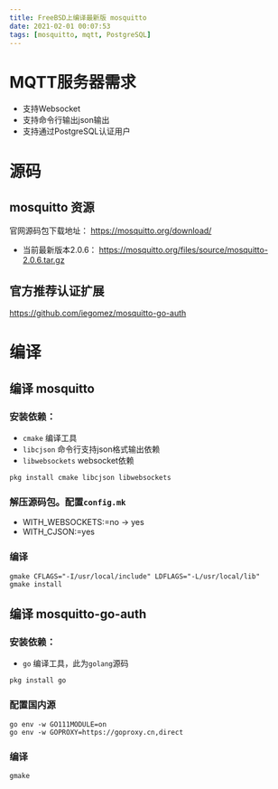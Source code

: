 ```yaml
---
title: FreeBSD上编译最新版 mosquitto
date: 2021-02-01 00:07:53
tags: [mosquitto, mqtt, PostgreSQL]
---
```


# MQTT服务器需求
- 支持Websocket
- 支持命令行输出json输出
- 支持通过PostgreSQL认证用户

# 源码

## mosquitto 资源

官网源码包下载地址： https://mosquitto.org/download/
- 当前最新版本2.0.6： https://mosquitto.org/files/source/mosquitto-2.0.6.tar.gz

## 官方推荐认证扩展
https://github.com/iegomez/mosquitto-go-auth

# 编译
## 编译 mosquitto

### 安装依赖：
- `cmake` 编译工具
- `libcjson` 命令行支持json格式输出依赖
- `libwebsockets` websocket依赖

```shell
pkg install cmake libcjson libwebsockets
```

### 解压源码包。配置`config.mk`
- WITH_WEBSOCKETS:=no -> yes
- WITH_CJSON:=yes

### 编译
```shell
gmake CFLAGS="-I/usr/local/include" LDFLAGS="-L/usr/local/lib"
gmake install
```

## 编译 mosquitto-go-auth

### 安装依赖：
- `go` 编译工具，此为`golang`源码

```shell
pkg install go
```

### 配置国内源
```shell
go env -w GO111MODULE=on
go env -w GOPROXY=https://goproxy.cn,direct
```

### 编译
```shell
gmake
```
